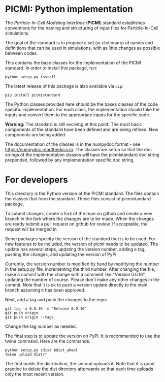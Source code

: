 # PICMI: Python implementation

The *Particle-In-Cell Modeling Interface* (**PICMI**) standard establishes conventions for the naming and structuring of input files for Particle-In-Cell simulations.

The goal of the standard is to propose a set (or dictionary) of names and definitions that can be used in simulations, with as little changes as possible between codes.

This contains the base classes for the implementation of the PICMI standard. In order to install this package, run:
  ```
  python setup.py install
  ```
  The latest release of this package is also available via `pip`:
  ```
  pip install picmistandard
  ```

The Python classes provided here should be the bases classes of the code specific implementation. For each class, the implementation
should take the inputs and convert them to the appropriate inputs for the specific code.

**Warning:**
The standard is still evolving at this point. The most basic components of the standard have been defined and are being refined. New components are being added.

The documentation of the classes is in the numpydoc format - see https://numpydoc.readthedocs.io.
The classes are setup so that the doc strings of the implementation classes will have the picmistandard
doc string prepended, followed by any implementation specific doc string.

# For developers

This directory is the Python version of the PICMI standard. The files contain the classes that form the standard. These files
consist of picmistandard package.

To submit changes, create a fork of the repo on github and create a new branch in the fork where the changes are to be made.
When the changes are ready submit a pull request on github for review. If acceptable, the request will be merged in.

Some packages specify the version of the standard that is to be used. For new features to be included, the version of picmi needs to
be updated. The update has several steps, updating the version number, adding a tag, pushing the changes, and updating the version
of PyPI.

Currently, the version number is modified by hand by modifying the number in the setup.py file, incrementing the third
number. After changing the file, make a commit with the change with a comment like "Version 0.0.16", updating the number of course.
Please don't make any other changes in the commit. Note that it is ok to push a version update directly to the main branch assuming
it has been approved.

Next, add a tag and push the changes to the repo:

  ```
  git tag -a 0.0.16 -m "Release 0.0.16"
  git push origin
  git push origin --tags
  ```

Change the tag number as needed.

The final step is to update the version on PyPI. It is recommended to use the twine command. Here are the commands:

  ```
  python setup.py sdist bdist_wheel
  twine upload dist/*
  ```

The first builds the distribution, the second uploads it. Note that it is good practice to delete the dist directory
afterwards so that each time uploads only the most recent version.

